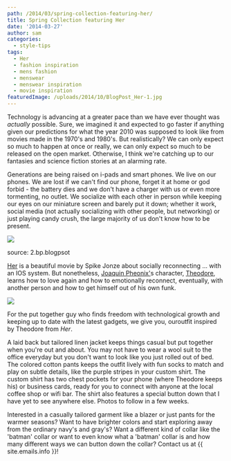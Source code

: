 ```yaml
---
path: /2014/03/spring-collection-featuring-her/
title: Spring Collection featuring Her
date: '2014-03-27'
author: sam
categories:
  - style-tips
tags:
  - Her
  - fashion inspiration
  - mens fashion
  - menswear
  - menswear inspiration
  - movie inspiration
featuredImage: /uploads/2014/10/BlogPost_Her-1.jpg
---
```

Technology is advancing at a greater pace than we have ever thought was _actually_ possible. Sure, we imagined it and expected to go faster if anything given our predictions for what the year 2010 was supposed to look like from movies made in the 1970's and 1980's. But realistically? We can only expect so much to happen at once or really, we can only expect so much to be released on the open market. Otherwise, I think we're catching up to our fantasies and science fiction stories at an alarming rate.

Generations are being raised on i-pads and smart phones. We live on our phones. We are lost if we can't find our phone, forget it at home or god forbid - the battery dies and we don't have a charger with us or even more tormenting, no outlet. We socialize with each other in person while keeping our eyes on our miniature screen and barely put it down; whether it work, social media (not actually socializing with other people, but networking) or just playing candy crush, the large majority of us don't know how to be present.

[![](http://1.bp.blogspot.com/-SVKaq3k_KFA/UzRa7bOoDsI/AAAAAAAAByk/4hL80GtWDHs/s1600/in+a+bar+on+a+phone.jpg)](http://1.bp.blogspot.com/-SVKaq3k_KFA/UzRa7bOoDsI/AAAAAAAAByk/4hL80GtWDHs/s1600/in+a+bar+on+a+phone.jpg)

source: 2.bp.blogpsot

[Her](http://www.herthemovie.com/#/everything-about-everything) is a beautiful movie by Spike Jonze about socially reconnecting ... with an IOS system. But nonetheless, [Joaquin Pheonix'](http://www.imdb.com/name/nm0001618/?ref_=tt_cl_t1)s character, [Theodore](http://www.imdb.com/title/tt1798709/), learns how to love again and how to emotionally reconnect, eventually, with another person and how to get himself out of his own funk.

[![](http://4.bp.blogspot.com/-3KtevNi5BCQ/UzXLStK6j4I/AAAAAAAABy0/73gNTDSi3q4/s1600/BlogPost_Her+(1).jpg)](http://4.bp.blogspot.com/-3KtevNi5BCQ/UzXLStK6j4I/AAAAAAAABy0/73gNTDSi3q4/s1600/BlogPost_Her+(1).jpg)

For the put together guy who finds freedom with technological growth and keeping up to date with the latest gadgets, we give you, ouroutfit inspired by Theodore from _Her_.

A laid back but tailored linen jacket keeps things casual but put together when you're out and about. You may not have to wear a wool suit to the office everyday but you don't want to look like you just rolled out of bed. The colored cotton pants keeps the outfit lively with fun socks to match and play on subtle details, like the purple stripes in your custom shirt. The custom shirt has two chest pockets for your phone (where Theodore keeps his) or business cards, ready for you to connect with anyone at the local coffee shop or wifi bar. The shirt also features a special button down that I have yet to see anywhere else. Photos to follow in a few weeks.

Interested in a casually tailored garment like a blazer or just pants for the warmer seasons? Want to have brighter colors and start exploring away from the ordinary navy's and gray's? Want a different kind of collar like the 'batman' collar or want to even know what a 'batman' collar is and how many different ways we can button down the collar? Contact us at {{ site.emails.info }}!